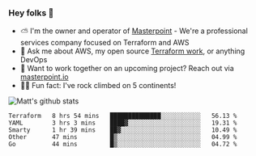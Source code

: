 

### Hey folks 👋

- ⛅️ I'm the owner and operator of [Masterpoint](https://masterpoint.io) - We're a professional services company focused on Terraform and AWS
- 💬 Ask me about AWS, my open source [Terraform work](https://github.com/masterpointio?q=terraform&type=&language=hcl), or anything DevOps
- 🔨 Want to work together on an upcoming project? Reach out via [masterpoint.io](https://masterpoint.io)
- 🧗‍♂️ Fun fact: I've rock climbed on 5 continents! 


![Matt's github stats](https://github-readme-stats.vercel.app/api?username=Gowiem&count_private=true&theme=cobalt&show_icons=true)

<!--START_SECTION:waka-->
```text
Terraform   8 hrs 54 mins   ██████████████░░░░░░░░░░░   56.13 % 
YAML        3 hrs 3 mins    ████▓░░░░░░░░░░░░░░░░░░░░   19.31 % 
Smarty      1 hr 39 mins    ██▓░░░░░░░░░░░░░░░░░░░░░░   10.49 % 
Other       47 mins         █▒░░░░░░░░░░░░░░░░░░░░░░░   04.99 % 
Go          44 mins         █▒░░░░░░░░░░░░░░░░░░░░░░░   04.72 % 
```
<!--END_SECTION:waka-->
